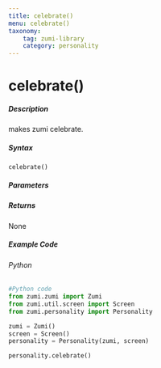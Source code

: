 ```yaml
---
title: celebrate()
menu: celebrate()
taxonomy:
    tag: zumi-library
    category: personality
---
```


# celebrate()

##### Description
makes zumi celebrate. 

##### Syntax
```celebrate()```<br />

##### Parameters

##### Returns
None

##### Example Code
###### Python
```python
#Python code
from zumi.zumi import Zumi
from zumi.util.screen import Screen
from zumi.personality import Personality

zumi = Zumi()
screen = Screen()
personality = Personality(zumi, screen)

personality.celebrate()
```
